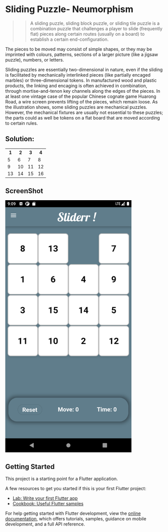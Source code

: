 # Sliding Puzzle- Neumorphism

>> A sliding puzzle, sliding block puzzle, or sliding tile puzzle is a combination puzzle that challenges a player to slide (frequently flat) pieces along certain routes (usually on a board) to establish a certain end-configuration.
 
The pieces to be moved may consist of simple shapes, or they may be imprinted with colours, patterns, sections of a larger picture (like a jigsaw puzzle), numbers, or letters.

Sliding puzzles are essentially two-dimensional in nature, even if the sliding is facilitated by mechanically interlinked pieces (like partially encaged marbles) or three-dimensional tokens. In manufactured wood and plastic products, the linking and encaging is often achieved in combination, through mortise-and-tenon key channels along the edges of the pieces. In at least one vintage case of the popular Chinese cognate game Huarong Road, a wire screen prevents lifting of the pieces, which remain loose. As the illustration shows, some sliding puzzles are mechanical puzzles. However, the mechanical fixtures are usually not essential to these puzzles; the parts could as well be tokens on a flat board that are moved according to certain rules.

## Solution:

<Table>
        <tr>
            <th>1</th>
        <th>2</th>
        <th>3</th>
        <th>4</th>
        </tr>
        <tr>
            <td>5</td>
        <td>6</td>
        <td>7</td>
        <td>8</td>
        </tr>
        <tr>
            <td>9</td>
        <td>10</td>
        <td>11</td>
        <td>12</td>
        </tr>
        <tr>
            <td>13</td>
        <td>14</td>
        <td>15</td>
        <td>16</td>
        </tr>
</Table>

## ScreenShot

<img
      src="https://github.com/awes0m/glutter-fames/blob/main/sliding_puzzle/SCREENSHOTS/sliderGameScreenshot.png"
      alt="Screenshot of Sliderr"
      title="Sliderr !!"
      width="400px"
      height="auto"
    />

## Getting Started

This project is a starting point for a Flutter application.

A few resources to get you started if this is your first Flutter project:

- [Lab: Write your first Flutter app](https://docs.flutter.dev/get-started/codelab)
- [Cookbook: Useful Flutter samples](https://docs.flutter.dev/cookbook)

For help getting started with Flutter development, view the
[online documentation](https://docs.flutter.dev/), which offers tutorials,
samples, guidance on mobile development, and a full API reference.
